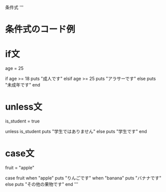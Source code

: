 条件式
'''
# 条件式のコード例
# if文
age = 25

if age >= 18
  puts "成人です"
elsif age >= 25
	puts "アラサーです" 
else
  puts "未成年です"
end

# unless文
is_student = true

unless is_student
  puts "学生ではありません"
else
  puts "学生です"
end

# case文
fruit = "apple"

case fruit
when "apple"
  puts "りんごです"
when "banana"
  puts "バナナです"
else
  puts "その他の果物です"
end
'''